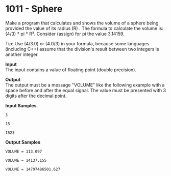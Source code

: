 # 1011 - Sphere

Make a program that calculates and shows the volume of a sphere being provided the value of its radius (R) . The formula to calculate the volume is: (4/3) * pi * R³. Consider (assign) for pi the value 3.14159.

Tip: Use (4/3.0) or (4.0/3) in your formula, because some languages (including C++) assume that the division's result between two integers is another integer.

**Input**<br>
The input contains a value of floating point (double precision).

**Output**<br>
The output must be a message "VOLUME" like the following example with a space before and after the equal signal. The value must be presented with 3 digits after the decimal point.

**Input Samples**
```
3
```
```          
15
```
```          
1523
```         

**Output Samples**
```
VOLUME = 113.097        
```
```
VOLUME = 14137.155      
```
```
VOLUME = 14797486501.627
```
